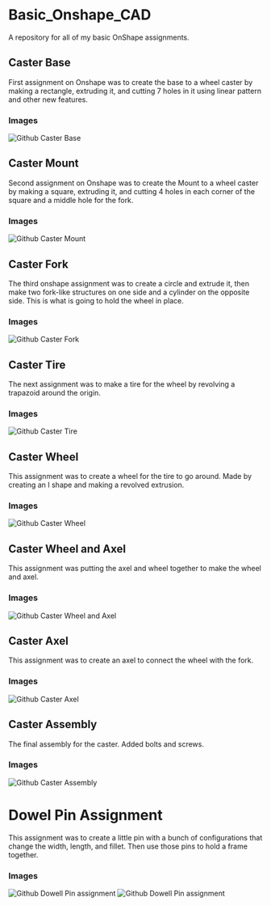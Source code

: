 # Basic_Onshape_CAD
A repository for all of my basic OnShape assignments. 
## Caster Base
First assignment on Onshape was to create the base to a wheel caster by making a rectangle, extruding it, and cutting 7 holes in it using linear pattern and other new features. 
### Images
![Github Caster Base](Caster-Base.png)
## Caster Mount
Second assignment on Onshape was to create the Mount to a wheel caster by making a square, extruding it, and cutting 4 holes in each corner of the square and a middle hole for the fork. 
### Images
![Github Caster Mount](Caster-Mount.png)
## Caster Fork
The third onshape assignment was to create a circle and extrude it, then make two fork-like structures on one side and a cylinder on the opposite side. This is what is going to hold the wheel in place. 
### Images
![Github Caster Fork](Caster-Fork.png)
## Caster Tire
The next assignment was to make a tire for the wheel by revolving a trapazoid around the origin. 
### Images
![Github Caster Tire](Caster-Tire.png)
## Caster Wheel
This assignment was to create a wheel for the tire to go around. Made by creating an I shape and making a revolved extrusion. 
### Images
![Github Caster Wheel](Caster-Wheel.png)
## Caster Wheel and Axel
This assignment was putting the axel and wheel together to make the wheel and axel. 
### Images
![Github Caster Wheel and Axel](Caster-Wheel-Axel.png)
## Caster Axel
This assignment was to create an axel to connect the wheel with the fork.  
### Images
![Github Caster Axel](Caster-Axel.png)
## Caster Assembly
The final assembly for the caster. Added bolts and screws.
### Images
![Github Caster Assembly](Caster-Assem.png)
# Dowel Pin Assignment
This assignment was to create a little pin with a bunch of configurations that change the width, length, and fillet. Then use those pins to hold a frame together.
### Images
![Github Dowell Pin assignment](Dowell-Pin.png)
![Github Dowell Pin assignment](Dowell-Assem.png)
